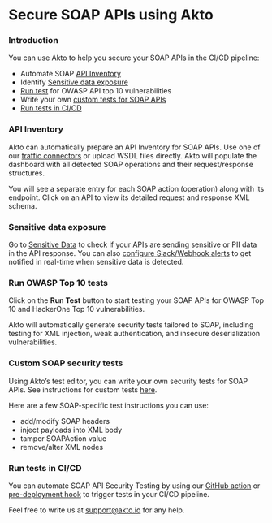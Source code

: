 # Secure SOAP APIs using Akto

### Introduction

You can use Akto to help you secure your SOAP APIs in the CI/CD pipeline:

* Automate SOAP [API Inventory](secure-soap-apis-using-akto.md#api-inventory)
* Identify [Sensitive data exposure](secure-soap-apis-using-akto.md#sensitive-data-exposure)
* [Run test](secure-soap-apis-using-akto.md#run-owasp-top-10-tests) for OWASP API top 10 vulnerabilities
* Write your own [custom tests for SOAP APIs](secure-soap-apis-using-akto.md#custom-soap-security-tests)
* [Run tests in CI/CD](secure-soap-apis-using-akto.md#run-tests-in-ci-cd)

### API Inventory

Akto can automatically prepare an API Inventory for SOAP APIs. Use one of our [traffic connectors](broken-reference) or upload WSDL files directly. Akto will populate the dashboard with all detected SOAP operations and their request/response structures.

You will see a separate entry for each SOAP action (operation) along with its endpoint. Click on an API to view its detailed request and response XML schema.

### Sensitive data exposure

Go to [Sensitive Data](../../api-inventory-1/concepts/sensitive-data.md) to check if your APIs are sending sensitive or PII data in the API response. You can also [configure Slack/Webhook alerts](../../api-inventory-1/concepts/alerts.md) to get notified in real-time when sensitive data is detected.

### Run OWASP Top 10 tests

Click on the **Run Test** button to start testing your SOAP APIs for OWASP Top 10 and HackerOne Top 10 vulnerabilities.

Akto will automatically generate security tests tailored to SOAP, including testing for XML injection, weak authentication, and insecure deserialization vulnerabilities.

### Custom SOAP security tests

Using Akto’s test editor, you can write your own security tests for SOAP APIs. See instructions for custom tests [here](../../test-editor/concepts/custom-test.md).

Here are a few SOAP-specific test instructions you can use:

* add/modify SOAP headers
* inject payloads into XML body
* tamper SOAPAction value
* remove/alter XML nodes

### Run tests in CI/CD

You can automate SOAP API Security Testing by using our [GitHub action](run-test.md) or [pre-deployment hook](run-tests-in-cli-using-akto.md) to trigger tests in your CI/CD pipeline.

Feel free to write us at support@akto.io for any help.
